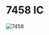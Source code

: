 # 7458 IC

![7458](https://github.com/user-attachments/assets/90995015-336c-43ef-96bb-777a37d26175)
